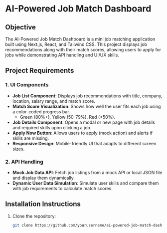 # AI-Powered Job Match Dashboard

## Objective
The AI-Powered Job Match Dashboard is a mini job matching application built using Next.js, React, and Tailwind CSS. This project displays job recommendations along with their match scores, allowing users to apply for jobs while demonstrating API handling and UI/UX skills.

## Project Requirements

### 1. UI Components
- **Job List Component**: Displays job recommendations with title, company, location, salary range, and match score.
- **Match Score Visualization**: Shows how well the user fits each job using a color-coded progress bar.
  - Green (80%+), Yellow (50-79%), Red (<50%).
- **Job Details Component**: Opens a modal or new page with job details and required skills upon clicking a job.
- **Apply Now Button**: Allows users to apply (mock action) and alerts if skills are missing.
- **Responsive Design**: Mobile-friendly UI that adapts to different screen sizes.

### 2. API Handling
- **Mock Job Data API**: Fetch job listings from a mock API or local JSON file and display them dynamically.
- **Dynamic User Data Simulation**: Simulate user skills and compare them with job requirements to calculate match scores.

## Installation Instructions
1. Clone the repository:
   ```bash
   git clone https://github.com/yourusername/ai-powered-job-match-dashboard.git
